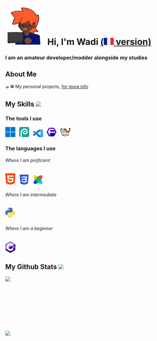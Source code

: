 <h1 style="vertical-align: top;"> <img src="Res\nerd.png"> Hi, I'm Wadi <a href="README.md">(<img src="Res\fr_flag.png"> version)</a></h1>
<p align='center'>

</p>
<h3>
<div size='20px'> I am an amateur developer/modder alongside my studies
</h3>
</div>
  
<h2> About Me
</h2>

➭ ⚽ My personal projects, <a href="https://lewadi.github.io/hub/" target="_blank">for more info</a>

<h2> My Skills <img src = "Res\Dev.gif"> </h2>

<div>

<h3>The tools I use</h3>
  
  <a href="https://www.microsoft.com/windows" target="_blank"><img src="Res\windows11.png" alt="Windows" title="Windows" width=32px></a>
    &nbsp;
  <a href="https://www.photopea.com/" target="_blank"><img src="Res\hamdoulilah_c_gratuit.png" alt="Photopea" title="Photopea" width=32px></a>
    &nbsp;
  <a href="https://visualstudio.microsoft.com" target="_blank"><img src="Res\VisualStudioCode.png" alt="Visual Studio Code" title="Visual Studio Code" width=32px></a>
    &nbsp;
    <a href="https://floorp.app/fr" target="_blank"><img src="Res\floorp.png" alt="Floorp" title="Floorp" width=32px></a>
    &nbsp;
  <a href="https://github.com/IcySon55/Kuriimu" target="_blank"><img src="Res\Kuriimu.png" alt="Kuriimu" title="Kuriimu" width=32px></a>
  
<h3>The languages I use</h3>
<h6>Where I am proficient</h6>
  
  <a href="https://html.spec.whatwg.org" target="_blank"><img src="Res\HTML.png" alt="HTML" title="HTML" width=32px></a>
   &nbsp;
  <a href="https://www.w3.org/TR/CSS/#css" target="_blank"><img src="Res\CSS.png" alt="CSS" title="CSS" width=32px></a>
   &nbsp;
  <a href="https://haxeflixel.com/" target="_blank"><img src="Res\HaxeFlixel.png" alt="HaxeFlixel" title="HaxeFlixel" width=32px></a>
 
<h6>Where I am intermediate</h6>  

  <a href="https://www.python.org" target="_blank"><img src="Res\Python.png" alt="Python" title="Python" width=32px></a>
  
<h6>Where I am a beginner</h6>

  <a href="https://docs.microsoft.com/fr-fr/dotnet/csharp" target="_blank"><img src="Res\Csharp.png" alt="C#" title="C#" width=32px></a>
  
</div>

<h2>My Github Stats <img src='Res\Github_logo.gif'> </h2>

<a href="https://github.com/LeWadi/github-readme-stats">
<img align="left" src="https://github-readme-stats.vercel.app/api?username=LeWadi&count_private=true&show_icons=true&theme=tokyonight" />
</a><br><br><br><br><br><br><br><br><br><br>
<a href="https://github.com/LeWadi/convoychat">
<img align="center" src="https://github-readme-stats.vercel.app/api/top-langs/?username=LeWadi&theme=tokyonight" />
</a>
